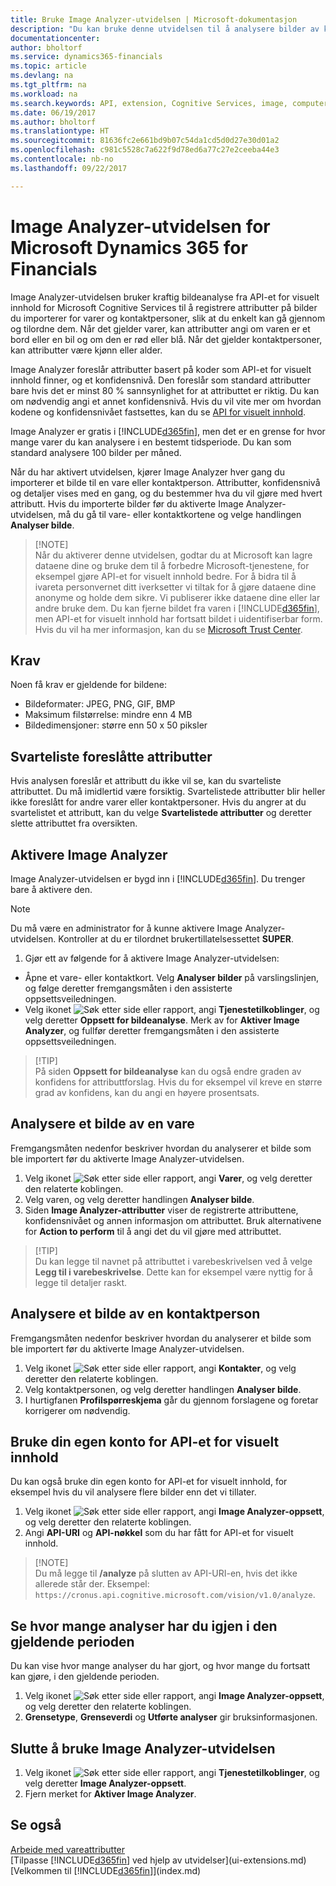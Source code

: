 ```yaml
---
title: Bruke Image Analyzer-utvidelsen | Microsoft-dokumentasjon
description: "Du kan bruke denne utvidelsen til å analysere bilder av kontaktpersoner og varer for å finne attributter, slik at du kan raskt tilordne dem i Financials."
documentationcenter: 
author: bholtorf
ms.service: dynamics365-financials
ms.topic: article
ms.devlang: na
ms.tgt_pltfrm: na
ms.workload: na
ms.search.keywords: API, extension, Cognitive Services, image, computer vision, attribute, tag, recognition
ms.date: 06/19/2017
ms.author: bholtorf
ms.translationtype: HT
ms.sourcegitcommit: 81636fc2e661bd9b07c54da1cd5d0d27e30d01a2
ms.openlocfilehash: c981c5528c7a622f9d78ed6a77c27e2ceeba44e3
ms.contentlocale: nb-no
ms.lasthandoff: 09/22/2017

---
```


# <a name="the-image-analyzer-extension-for-microsoft-dynamics-365-for-financials"></a>Image Analyzer-utvidelsen for Microsoft Dynamics 365 for Financials
Image Analyzer-utvidelsen bruker kraftig bildeanalyse fra API-et for visuelt innhold for Microsoft Cognitive Services til å registrere attributter på bilder du importerer for varer og kontaktpersoner, slik at du enkelt kan gå gjennom og tilordne dem. Når det gjelder varer, kan attributter angi om varen er et bord eller en bil og om den er rød eller blå. Når det gjelder kontaktpersoner, kan attributter være kjønn eller alder.

Image Analyzer foreslår attributter basert på koder som API-et for visuelt innhold finner, og et konfidensnivå. Den foreslår som standard attributter bare hvis det er minst 80 % sannsynlighet for at attributtet er riktig. Du kan om nødvendig angi et annet konfidensnivå. Hvis du vil vite mer om hvordan kodene og konfidensnivået fastsettes, kan du se [API for visuelt innhold](https://go.microsoft.com/fwlink/?linkid=851476).  

Image Analyzer er gratis i [!INCLUDE[d365fin](includes/d365fin_md.md)], men det er en grense for hvor mange varer du kan analysere i en bestemt tidsperiode. Du kan som standard analysere 100 bilder per måned.

Når du har aktivert utvidelsen, kjører Image Analyzer hver gang du importerer et bilde til en vare eller kontaktperson. Attributter, konfidensnivå og detaljer vises med en gang, og du bestemmer hva du vil gjøre med hvert attributt. Hvis du importerte bilder før du aktiverte Image Analyzer-utvidelsen, må du gå til vare- eller kontaktkortene og velge handlingen **Analyser bilde**.  

>   [!NOTE]  
>   Når du aktiverer denne utvidelsen, godtar du at Microsoft kan lagre dataene dine og bruke dem til å forbedre Microsoft-tjenestene, for eksempel gjøre API-et for visuelt innhold bedre. For å bidra til å ivareta personvernet ditt iverksetter vi tiltak for å gjøre dataene dine anonyme og holde dem sikre. Vi publiserer ikke dataene dine eller lar andre bruke dem. Du kan fjerne bildet fra varen i [!INCLUDE[d365fin](includes/d365fin_md.md)], men API-et for visuelt innhold har fortsatt bildet i uidentifiserbar form. Hvis du vil ha mer informasjon, kan du se [Microsoft Trust Center](https://go.microsoft.com/fwlink/?linkid=851463).

## <a name="requirements"></a>Krav
Noen få krav er gjeldende for bildene:

* Bildeformater: JPEG, PNG, GIF, BMP  
* Maksimum filstørrelse: mindre enn 4 MB  
* Bildedimensjoner: større enn 50 x 50 piksler  

## <a name="blacklisting-suggested-attributes"></a>Svarteliste foreslåtte attributter
Hvis analysen foreslår et attributt du ikke vil se, kan du svarteliste attributtet. Du må imidlertid være forsiktig. Svartelistede attributter blir heller ikke foreslått for andre varer eller kontaktpersoner. Hvis du angrer at du svartelistet et attributt, kan du velge **Svartelistede attributter** og deretter slette attributtet fra oversikten.

## <a name="to-enable-image-analyzer"></a>Aktivere Image Analyzer
Image Analyzer-utvidelsen er bygd inn i [!INCLUDE[d365fin](includes/d365fin_md.md)]. Du trenger bare å aktivere den.

> [!NOTE]  
> Du må være en administrator for å kunne aktivere Image Analyzer-utvidelsen. Kontroller at du er tilordnet brukertillatelsessettet **SUPER**.

1. Gjør ett av følgende for å aktivere Image Analyzer-utvidelsen:
  
* Åpne et vare- eller kontaktkort. Velg **Analyser bilder** på varslingslinjen, og følge deretter fremgangsmåten i den assisterte oppsettsveiledningen.  
* Velg ikonet ![Søk etter side eller rapport](media/ui-search/search_small.png "Ikonet Søk etter side eller rapport"), angi **Tjenestetilkoblinger**, og velg deretter **Oppsett for bildeanalyse**. Merk av for **Aktiver Image Analyzer**, og fullfør deretter fremgangsmåten i den assisterte oppsettsveiledningen.  

>   [!TIP]  
>   På siden **Oppsett for bildeanalyse** kan du også endre graden av konfidens for attributtforslag. Hvis du for eksempel vil kreve en større grad av konfidens, kan du angi en høyere prosentsats. 

## <a name="to-analyze-an-image-of-an-item"></a>Analysere et bilde av en vare
Fremgangsmåten nedenfor beskriver hvordan du analyserer et bilde som ble importert før du aktiverte Image Analyzer-utvidelsen.  

1. Velg ikonet ![Søk etter side eller rapport](media/ui-search/search_small.png "Ikonet Søk etter side eller rapport"), angi **Varer**, og velg deretter den relaterte koblingen.  
2. Velg varen, og velg deretter handlingen **Analyser bilde**.  
3. Siden **Image Analyzer-attributter** viser de registrerte attributtene, konfidensnivået og annen informasjon om attributtet. Bruk alternativene for **Action to perform** til å angi det du vil gjøre med attributtet.  

>   [!TIP]  
>   Du kan legge til navnet på attributtet i varebeskrivelsen ved å velge **Legg til i varebeskrivelse**. Dette kan for eksempel være nyttig for å legge til detaljer raskt.  

## <a name="to-analyze-a-picture-of-a-contact-person"></a>Analysere et bilde av en kontaktperson
Fremgangsmåten nedenfor beskriver hvordan du analyserer et bilde som ble importert før du aktiverte Image Analyzer-utvidelsen.  

1. Velg ikonet ![Søk etter side eller rapport](media/ui-search/search_small.png "Ikonet Søk etter side eller rapport"), angi **Kontakter**, og velg deretter den relaterte koblingen.  
2. Velg kontaktpersonen, og velg deretter handlingen **Analyser bilde**.  
3. I hurtigfanen **Profilspørreskjema** går du gjennom forslagene og foretar korrigerer om nødvendig.  

## <a name="to-use-your-own-account-for-the-computer-vision-api"></a>Bruke din egen konto for API-et for visuelt innhold
Du kan også bruke din egen konto for API-et for visuelt innhold, for eksempel hvis du vil analysere flere bilder enn det vi tillater.  
  
1. Velg ikonet ![Søk etter side eller rapport](media/ui-search/search_small.png "Ikonet Søk etter side eller rapport"), angi **Image Analyzer-oppsett**, og velg deretter den relaterte koblingen.  
2. Angi **API-URI** og **API-nøkkel** som du har fått for API-et for visuelt innhold.  
  
>   [!NOTE]  
>   Du må legge til **/analyze** på slutten av API-URI-en, hvis det ikke allerede står der. Eksempel: ```https://cronus.api.cognitive.microsoft.com/vision/v1.0/analyze```.

## <a name="to-see-how-many-analyses-you-have-left-in-the-current-period"></a>Se hvor mange analyser har du igjen i den gjeldende perioden
Du kan vise hvor mange analyser du har gjort, og hvor mange du fortsatt kan gjøre, i den gjeldende perioden.  
  
1. Velg ikonet ![Søk etter side eller rapport](media/ui-search/search_small.png "Ikonet Søk etter side eller rapport"), angi **Image Analyzer-oppsett**, og velg deretter den relaterte koblingen.  
2. **Grensetype**, **Grenseverdi** og **Utførte analyser** gir bruksinformasjonen.  

## <a name="to-stop-using-the-image-analyzer-extension"></a>Slutte å bruke Image Analyzer-utvidelsen
1. Velg ikonet ![Søk etter side eller rapport](media/ui-search/search_small.png "Ikonet Søk etter side eller rapport"), angi **Tjenestetilkoblinger**, og velg deretter **Image Analyzer-oppsett**.  
2. Fjern merket for **Aktiver Image Analyzer**.  

## <a name="see-also"></a>Se også
[Arbeide med vareattributter](inventory-how-work-item-attributes.md)  
[Tilpasse [!INCLUDE[d365fin](includes/d365fin_md.md)] ved hjelp av utvidelser](ui-extensions.md)  
[Velkommen til [!INCLUDE[d365fin](includes/d365fin_md.md)]](index.md)  


